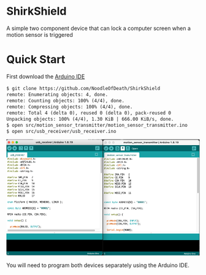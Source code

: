 # ShirkShield
A simple two component device that can lock a computer screen when a motion sensor is triggered

# Quick Start

First download the [Arduino IDE](https://www.arduino.cc/en/software)

```
$ git clone https://github.com/NoodleOfDeath/ShirkShield
remote: Enumerating objects: 4, done.
remote: Counting objects: 100% (4/4), done.
remote: Compressing objects: 100% (4/4), done.
remote: Total 4 (delta 0), reused 0 (delta 0), pack-reused 0
Unpacking objects: 100% (4/4), 1.30 KiB | 666.00 KiB/s, done.
$ open src/motion_sensor_transmitter/motion_sensor_transmitter.ino
$ open src/usb_receiver/usb_receiver.ino
```

![arduino ide](https://github.com/NoodleOfDeath/ShirkShield/blob/main/img/arduino.png?raw=true)

You will need to program both devices separately using the Arduino IDE.